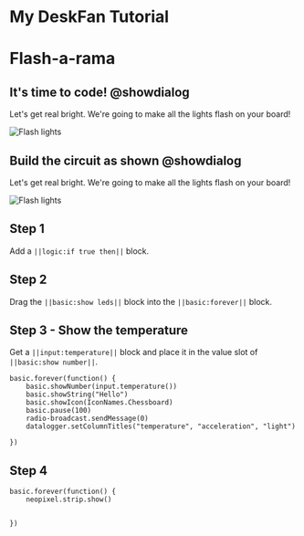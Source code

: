 # My DeskFan Tutorial
# Flash-a-rama

## It's time to code! @showdialog

Let's get real bright. We're going to make all the lights flash on your board!

![Flash lights](https://static.wixstatic.com/media/9e10e9_f4c35f4407bf4fb4963fa98f174f1aa4~mv2.jpg/v1/fill/w_1074,h_500,fp_0.50_0.50,q_85,enc_auto/9e10e9_f4c35f4407bf4fb4963fa98f174f1aa4~mv2.jpg)

## Build the circuit as shown @showdialog

Let's get real bright. We're going to make all the lights flash on your board!

![Flash lights](https://static.wixstatic.com/media/9e10e9_f4c35f4407bf4fb4963fa98f174f1aa4~mv2.jpg/v1/fill/w_1074,h_500,fp_0.50_0.50,q_85,enc_auto/9e10e9_f4c35f4407bf4fb4963fa98f174f1aa4~mv2.jpg)


## Step 1
Add a ``||logic:if true then||`` block. 

## Step 2
Drag the ``||basic:show leds||`` block into the ``||basic:forever||`` block. 

## Step 3 - Show the temperature

Get a ``||input:temperature||`` block and place it in the value slot of ``||basic:show number||``.

```blocks
basic.forever(function() {
    basic.showNumber(input.temperature())
    basic.showString("Hello")
    basic.showIcon(IconNames.Chessboard)
    basic.pause(100)
    radio-broadcast.sendMessage(0)
    datalogger.setColumnTitles("temperature", "acceleration", "light")

})
```

## Step 4

```blocks
basic.forever(function() {
    neopixel.strip.show()


})
```

<script src="https://makecode.com/gh-pages-embed.js"></script><script>makeCodeRender("{{ site.makecode.home_url }}", "{{ site.github.owner_name }}/{{ site.github.repository_name }}");</script>

